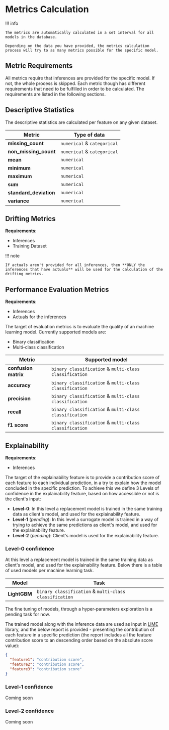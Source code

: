 # Metrics Calculation

!!! info

    The metrics are automatically calculated in a set interval for all models in the database.

    Depending on the data you have provided, the metrics calculation process will try to as many metrics possible for the specific model.

## Metric Requirements

All metrics require that inferences are provided for the specific model. If not, the whole process is skipped.
Each metric though has different requirements that need to be fulfilled in order to be calculated.
The requirements are listed in the following sections.

## Descriptive Statistics

The descriptive statistics are calculated per feature on any given dataset.

| Metric                 | Type of data                |
| ---------------------- | --------------------------- |
| **missing_count**      | `numerical` & `categorical` |
| **non_missing_count**  | `numerical` & `categorical` |
| **mean**               | `numerical`                 |
| **minimum**            | `numerical`                 |
| **maximum**            | `numerical`                 |
| **sum**                | `numerical`                 |
| **standard_deviation** | `numerical`                 |
| **variance**           | `numerical`                 |

## Drifting Metrics

**Requirements**:

- Inferences
- Training Dataset

!!! note

    If actuals aren't provided for all inferences, then **ONLY the inferences that have actuals** will be used for the calculation of the drifting metrics.

## Performance Evaluation Metrics

**Requirements**:

- Inferences
- Actuals for the inferences

The target of evaluation metrics is to evaluate the quality of an machine learning model. Currently supported models are:

- Binary classification
- Multi-class classification

| Metric               | Supported model                                        |
| -------------------- | ------------------------------------------------------ |
| **confusion matrix** | `binary classification` & `multi-class classification` |
| **accuracy**         | `binary classification` & `multi-class classification` |
| **precision**        | `binary classification` & `multi-class classification` |
| **recall**           | `binary classification` & `multi-class classification` |
| **f1 score**         | `binary classification` & `multi-class classification` |

## Explainability

**Requirements**:

- Inferences

The target of the explainability feature is to provide a contribution score of each feature to each individual prediction, in a try to explain how the model concluded in the specific prediction. To achieve this we define 3 Levels of confidence in the explainability feature, based on how accessible or not is the client's input:

- **Level-0**: In this level a replacement model is trained in the same training data as client's model, and used for the explainability feature.
- **Level-1** (_pending_): In this level a surrogate model is trained in a way of trying to achieve the same predictions as client's model, and used for the explainability feature.
- **Level-2** (_pending_): Client's model is used for the explainability feature.

### Level-0 confidence

At this level a replacement model is trained in the same training data as client's model, and used for the explainability feature. Below there is a table of used models per machine learning task.

| Model        | Task                                                   |
| ------------ | ------------------------------------------------------ |
| **LightGBM** | `binary classification` & `multi-class classification` |

The fine tuning of models, through a hyper-parameters exploration is a pending task for now.

The trained model along with the inference data are used as input in <a href="/glossary/metric-definitions/#local-interpretable-model-agnostic-explanations" class="external-link" target="_blank">LIME</a> library, and the below report is provided - presenting the contribution of each feature in a specific prediction (the report includes all the feature contribution score to an descending order based on the absolute score value):

```json
{
  "feature1": "contribution score",
  "feature2": "contribution score",
  "feature3": "contribution score"
}
```

### Level-1 confidence

Coming soon

### Level-2 confidence

Coming soon
